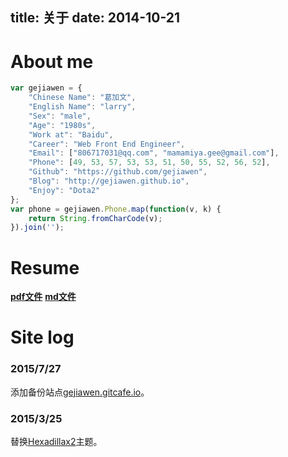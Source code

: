 title: 关于
date: 2014-10-21
---

# About me

```javascript
var gejiawen = {
    "Chinese Name": "葛加文",
    "English Name": "larry",
    "Sex": "male",
    "Age": "1980s",
    "Work at": "Baidu",
    "Career": "Web Front End Engineer",
    "Email": ["806717031@qq.com", "mamamiya.gee@gmail.com"],
    "Phone": [49, 53, 57, 53, 53, 51, 50, 55, 52, 56, 52],
    "Github": "https://github.com/gejiawen",
    "Blog": "http://gejiawen.github.io",
    "Enjoy": "Dota2"
};
var phone = gejiawen.Phone.map(function(v, k) {
    return String.fromCharCode(v);
}).join('');
```
# Resume

[**pdf文件**](/assets/resume/resume.pdf)  [**md文件**](/assets/resume/resume.md.source)

# Site log

### 2015/7/27

添加备份站点[gejiawen.gitcafe.io](http://gejiawen.gitcafe.io)。

### 2015/3/25

替换[Hexadillax2](https://github.com/gejiawen/hexadillax2)主题。

